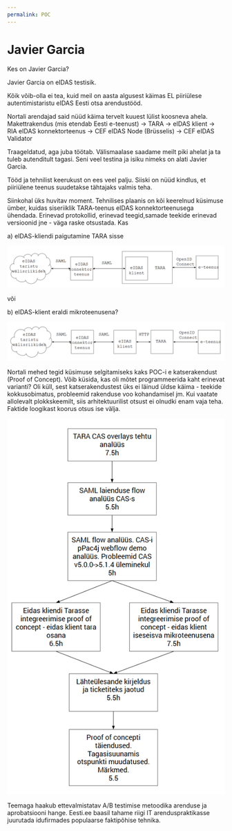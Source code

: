 ```yaml
---
permalink: POC
---
```


# Javier Garcia

Kes on Javier Garcia?

Javier Garcia on eIDAS testisik.

Kõik võib-olla ei tea, kuid meil on aasta algusest käimas EL piiriülese autentimistaristu eIDAS Eesti otsa arendustööd.

Nortali arendajad said nüüd käima tervelt kuuest lülist koosneva ahela. Makettrakendus (mis etendab Eesti e-teenust) -> TARA -> eIDAS klient -> RIA eIDAS konnektorteenus -> CEF eIDAS Node (Brüsselis) -> CEF eIDAS Validator

Traageldatud, aga juba töötab. Välismaalase saadame meilt piki ahelat ja ta tuleb autenditult tagasi. Seni veel testina ja isiku nimeks on alati Javier Garcia.  

Tööd ja tehnilist keerukust on ees veel palju. Siiski on nüüd kindlus, et piiriülene teenus suudetakse tähtajaks valmis teha.

Siinkohal üks huvitav moment. Tehnilises plaanis on kõi keerelnud küsimuse ümber, kuidas siseriiklik TARA-teenus eIDAS konnektorteenusega ühendada. Erinevad protokollid, erinevad teegid,samade teekide erinevad versioonid jne - väga raske otsustada. Kas

a) eIDAS-kliendi paigutamine TARA sisse

<img src='img/POC1.PNG' style='width:700px'>

või 

b) eIDAS-klient eraldi mikroteenusena?

<img src='img/POC2.PNG' style='width:700px'>

Nortali mehed tegid küsimuse selgitamiseks kaks POC-i e katserakendust (Proof of Concept). Võib küsida, kas oli mõtet programmeerida kaht erinevat varianti? Oli küll, sest katserakendustest üks ei läinud üldse käima - teekide kokkusobimatus, probleemid rakenduse voo kohandamisel jm. Kui vaatate allolevalt plokkskeemilt, siis arhitektuurilist otsust ei olnudki enam vaja teha. Faktide loogikast koorus otsus ise välja. 

<img src='img/Plokkskeem.PNG' style='width:700px'>

Teemaga haakub ettevalmistatav A/B testimise metoodika arenduse ja aprobatsiooni hange.  Eesti.ee baasil tahame riigi IT arenduspraktikasse juurutada idufirmades populaarse faktipõhise tehnika.